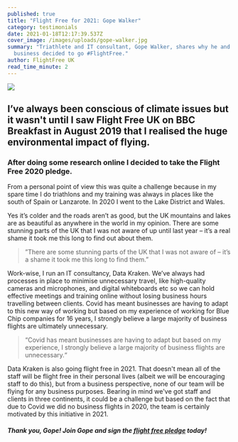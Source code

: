 ```yaml
---
published: true
title: "Flight Free for 2021: Gope Walker"
category: testimonials
date: 2021-01-18T12:17:39.537Z
cover_image: /images/uploads/gope-walker.jpg
summary: "Triathlete and IT consultant, Gope Walker, shares why he and his
  business decided to go #FlightFree."
author: FlightFree UK
read_time_minute: 2
---
```

![](/images/uploads/gope-walker-quote.jpg)

## I’ve always been conscious of climate issues but it wasn't until I saw Flight Free UK on BBC Breakfast in August 2019 that I realised the huge environmental impact of flying.

### After doing some research online I decided to take the Flight Free 2020 pledge.

From a personal point of view this was quite a challenge because in my spare time I do triathlons and my training was always in places like the south of Spain or Lanzarote. In 2020 I went to the Lake District and Wales. 

Yes it’s colder and the roads aren’t as good, but the UK mountains and lakes are as beautiful as anywhere in the world in my opinion. There are some stunning parts of the UK that I was not aware of up until last year – it’s a real shame it took me this long to find out about them.

> ”There are some stunning parts of the UK that I was not aware of – it’s a shame it took me this long to find them.”

Work-wise, I run an IT consultancy, Data Kraken. We’ve always had processes in place to minimise unnecessary travel, like high-quality cameras and microphones, and digital whiteboards etc so we can hold effective meetings and training online without losing business hours travelling between clients. Covid has meant businesses are having to adapt to this new way of working but based on my experience of working for Blue Chip companies for 16 years, I strongly believe a large majority of business flights are ultimately unnecessary. 

> “Covid has meant businesses are having to adapt but based on my experience, I strongly believe a large majority of business flights are unnecessary.“

Data Kraken is also going flight free in 2021. That doesn't mean all of the staff will be flight free in their personal lives (albeit we will be encouraging staff to do this), but from a business perspective, none of our team will be flying for any business purposes. Bearing in mind we've got staff and clients in three continents, it could be a challenge but based on the fact that due to Covid we did no business flights in 2020, the team is certainly motivated by this initiative in 2021.

#### *Thank you, Gope! Join Gope and sign the [flight free pledge](/take_action/) today!*